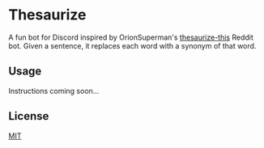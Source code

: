 # Thesaurize 
A fun bot for Discord inspired by OrionSuperman's 
[thesaurize-this](https://github.com/orionsuperman/ThesaurizeThis) Reddit bot.
Given a sentence, it replaces each word with a synonym of that word.

## Usage
Instructions coming soon...

## License
[MIT](https://choosealicense.com/licenses/mit/)